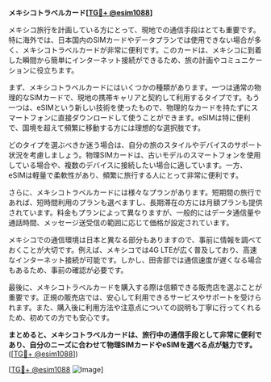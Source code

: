 **メキシコトラベルカード[[TG💪+ @esim1088](https://t.me/s/esim1088)]**

メキシコ旅行を計画している方にとって、現地での通信手段はとても重要です。特に海外では、日本国内のSIMカードやデータプランでは使用できない場合が多く、メキシコトラベルカードが非常に便利です。このカードは、メキシコに到着した瞬間から簡単にインターネット接続ができるため、旅の計画やコミュニケーションに役立ちます。

まず、メキシコトラベルカードにはいくつかの種類があります。一つは通常の物理的なSIMカードで、現地の携帯キャリアと契約して利用するタイプです。もう一つは、eSIMという新しい技術を使ったもので、物理的なカードを持たずにスマートフォンに直接ダウンロードして使うことができます。eSIMは特に便利で、国境を超えて頻繁に移動する方には理想的な選択肢です。

どのタイプを選ぶべきか迷う場合は、自分の旅のスタイルやデバイスのサポート状況を考慮しましょう。物理SIMカードは、古いモデルのスマートフォンを使用している場合や、複数のデバイスに接続したい場合に適しています。一方、eSIMは軽量で柔軟性があり、頻繁に旅行する人にとって非常に便利です。

さらに、メキシコトラベルカードには様々なプランがあります。短期間の旅行であれば、短時間利用のプランも選べますし、長期滞在の方には月額プランも提供されています。料金もプランによって異なりますが、一般的にはデータ通信量や通話時間、メッセージ送受信の範囲に応じて価格が設定されています。

メキシコでの通信環境は日本と異なる部分もありますので、事前に情報を調べておくことが大切です。例えば、メキシコでは4G LTEが広く普及しており、高速なインターネット接続が可能です。しかし、田舎部では通信速度が遅くなる場合もあるため、事前の確認が必要です。

最後に、メキシコトラベルカードを購入する際は信頼できる販売店を選ぶことが重要です。正規の販売店では、安心して利用できるサービスやサポートを受けられます。また、購入後に利用方法や注意点についての説明も丁寧に行ってくれるため、初めての方でも安心です。

**まとめると、メキシコトラベルカードは、旅行中の通信手段として非常に便利であり、自分のニーズに合わせて物理SIMカードやeSIMを選べる点が魅力です。**([[TG💪+ @esim1088](https://t.me/s/esim1088)])

[[TG💪+ @esim1088](https://t.me/s/esim1088) ![Image](https://i.postimg.cc/Y0z9fWf4/image.png)]